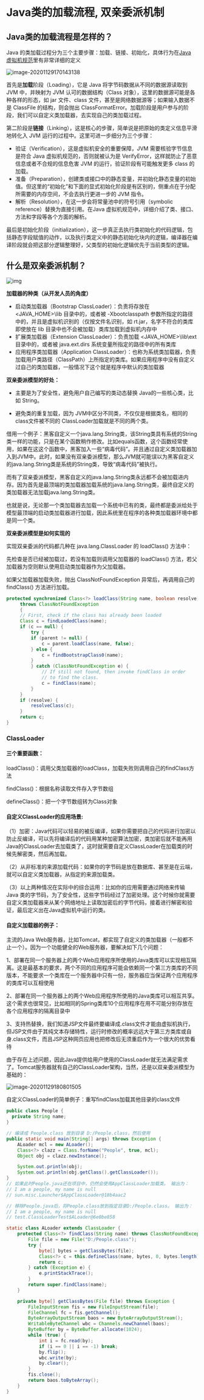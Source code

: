 # Java类的加载流程, 双亲委派机制

## Java类的加载流程是怎样的？

Java 的类加载过程分为三个主要步骤：加载、链接、初始化，具体行为在[Java 虚拟机规范](https://docs.oracle.com/javase/specs/jvms/se8/html/jvms-5.html)里有非常详细的定义

![image-20201129170143138](https://gitee.com/liuw5367/resource/raw/master/img/20201129170147.png)

首先是**加载**阶段（Loading），它是 Java 将字节码数据从不同的数据源读取到 JVM 中，并映射为 JVM 认可的数据结构（Class 对象），这里的数据源可能是各种各样的形态，如 jar 文件、class 文件，甚至是网络数据源等；如果输入数据不是 ClassFile 的结构，则会抛出 ClassFormatError。加载阶段是用户参与的阶段，我们可以自定义类加载器，去实现自己的类加载过程。

第二阶段是**链接**（Linking），这是核心的步骤，简单说是把原始的类定义信息平滑地转化入 JVM 运行的过程中。这里可进一步细分为三个步骤：

- 验证（Verification），这是虚拟机安全的重要保障，JVM 需要核验字节信息是符合 Java 虚拟机规范的，否则就被认为是 VerifyError，这样就防止了恶意信息或者不合规的信息危害 JVM 的运行，验证阶段有可能触发更多 class 的加载。
- 准备（Preparation），创建类或接口中的静态变量，并初始化静态变量的初始值。但这里的“初始化”和下面的显式初始化阶段是有区别的，侧重点在于分配所需要的内存空间，不会去执行更进一步的 JVM 指令。
- 解析（Resolution），在这一步会将常量池中的符号引用（symbolic reference）替换为直接引用。在Java 虚拟机规范中，详细介绍了类、接口、方法和字段等各个方面的解析。

最后是初始化阶段（initialization），这一步真正去执行类初始化的代码逻辑，包括静态字段赋值的动作，以及执行类定义中的静态初始化块内的逻辑，编译器在编译阶段就会把这部分逻辑整理好，父类型的初始化逻辑优先于当前类型的逻辑。


## 什么是双亲委派机制？ 

![img](https://gitee.com/liuw5367/resource/raw/master/img/35a3bc241d779ddcc357639547917ca1.png)

**加载器的种类（从开发人员的角度）**

- 启动类加载器（Bootstrap ClassLoader）：负责将存放在 <JAVA_HOME>\lib 目录中的，或者被 -Xbootclasspath 参数所指定的路径中的，并且是虚拟机识别的（仅按文件名识别，如 rt.jar，名字不符合的类库即使放在 lib 目录中也不会被加载）类库加载到虚拟机内存中
- 扩展类加载器（Extension ClassLoader）：负责加载 <JAVA_HOME>\lib\ext 目录中的，或者被 java.ext.dirs 系统变量所指定的路径中的所有类库
- 应用程序类加载器（Application ClassLoader）：也称为系统类加载器，负责加载用户类路径（ClassPath）上所指定的类库。如果应用程序中没有自定义过自己的类加载器，一般情况下这个就是程序中默认的类加载器

**双亲委派模型的好处：**

- 主要是为了安全性，避免用户自己编写的类动态替换 Java的一些核心类，比如 String。

- 避免类的重复加载，因为 JVM中区分不同类，不仅仅是根据类名，相同的 class文件被不同的 ClassLoader加载就是不同的两个类。

 

借用一个例子：黑客自定义一个java.lang.String类，该String类具有系统的String类一样的功能，只是在某个函数稍作修改。比如equals函数，这个函数经常使用，如果在这这个函数中，黑客加入一些“病毒代码”。并且通过自定义类加载器加入到JVM中。此时，如果没有双亲委派模型，那么JVM就可能误以为黑客自定义的java.lang.String类是系统的String类，导致“病毒代码”被执行。

而有了双亲委派模型，黑客自定义的java.lang.String类永远都不会被加载进内存。因为首先是最顶端的类加载器加载系统的java.lang.String类，最终自定义的类加载器无法加载java.lang.String类。

也就是说，无论那一个类加载器去加载一个系统中已有的类，最终都是委派给处于模型最顶端的启动类加载器进行加载，因此系统里在程序的各种类加载器环境中都是同一个类。



**双亲委派模型是如何实现的**

实现双亲委派的代码都几种在 java.lang.ClassLoader 的 loadClass() 方法中：

先检查是否已经被加载过，若没有加载则调用父加载器的 loadClass() 方法，若父加载器为空则默认使用启动类加载器作为父加载器。

如果父加载器加载失败，抛出 ClassNotFoundException 异常后，再调用自己的 findClass() 方法进行加载。

```java
protected synchronized Class<?> loadClass(String name, boolean resolve)
     throws ClassNotFoundException
     {
     // First, check if the class has already been loaded
     Class c = findLoadedClass(name);
     if (c == null) {
         try {
         if (parent != null) {
             c = parent.loadClass(name, false);
         } else {
             c = findBootstrapClass0(name);
         }
         } catch (ClassNotFoundException e) {
             // If still not found, then invoke findClass in order
             // to find the class.
             c = findClass(name);
         }
     }
     if (resolve) {
         resolveClass(c);
     }
     return c;
}
```

### ClassLoader

#### 三个重要函数：

loadClass()：调用父类加载器的loadClass，加载失败则调用自己的findClass方法

findClass()：根据名称读取文件存入字节数组

defineClass()：把一个字节数组转为Class对象

#### 自定义ClassLoader的应用场景:

（1）加密：Java代码可以轻易的被反编译，如果你需要把自己的代码进行加密以防止反编译，可以先将编译后的代码用某种加密算法加密，类加密后就不能再用Java的ClassLoader去加载类了，这时就需要自定义ClassLoader在加载类的时候先解密类，然后再加载。

（2）从非标准的来源加载代码：如果你的字节码是放在数据库、甚至是在云端，就可以自定义类加载器，从指定的来源加载类。

（3）以上两种情况在实际中的综合运用：比如你的应用需要通过网络来传输 Java 类的字节码，为了安全性，这些字节码经过了加密处理。这个时候你就需要自定义类加载器来从某个网络地址上读取加密后的字节代码，接着进行解密和验证，最后定义出在Java虚拟机中运行的类。

#### 自定义加载器的例子：

主流的Java Web服务器，比如Tomcat，都实现了自定义的类加载器（一般都不止一个）。因为一个功能健全的Web服务器，要解决如下几个问题：

1、部署在同一个服务器上的两个Web应用程序所使用的Java类库可以实现相互隔离。这是最基本的要求，两个不同的应用程序可能会依赖同一个第三方类库的不同版本，不能要求一个类库在一个服务器中只有一份，服务器应当保证两个应用程序的类库可以互相使用

2、部署在同一个服务器上的两个Web应用程序所使用的Java类库可以相互共享。这个需求也很常见，比如相同的Spring类库10个应用程序在用不可能分别存放在各个应用程序的隔离目录中

3、支持热替换，我们知道JSP文件最终要编译成.class文件才能由虚拟机执行，但JSP文件由于其纯文本存储特性，运行时修改的概率远远大于第三方类库或自身.class文件，而且JSP这种网页应用也把修改后无须重启作为一个很大的优势看待

由于存在上述问题，因此Java提供给用户使用的ClassLoader就无法满足需求了。Tomcat服务器就有自己的ClassLoader架构，当然，还是以双亲委派模型为基础的：

![image-20201129180801505](https://gitee.com/liuw5367/resource/raw/master/img/20201129180803.png)



自定义ClassLoader的简单例子：重写findClass加载其他目录的class文件


```java
public class People {
  private String name;
}

// 编译成 People.class 放到目录 D:/People.class，然后使用
public static void main(String[] args) throws Exception {
    ALoader mcl = new ALoader();
    Class<?> clazz = Class.forName("People", true, mcl);
    Object obj = clazz.newInstance();

    System.out.println(obj);
    System.out.println(obj.getClass().getClassLoader());
}
// 如果此时People.java还在项目中，仍然会使用AppClassLoader加载类。 输出为：
// I am a people, my name is null
// sun.misc.Launcher$AppClassLoader@18b4aac2

// 移除People.java后，将People.class放到指定目录D:/People.class。 输出为：
// I am a people, my name is null
// test.ClassLoaderTest$ALoader@6e0be858

static class ALoader extends ClassLoader {
    protected Class<?> findClass(String name) throws ClassNotFoundException {
        File file = new File("D:/People.class");
        try {
            byte[] bytes = getClassBytes(file);
            Class<?> c = this.defineClass(name, bytes, 0, bytes.length);
            return c;
        } catch (Exception e) {
            e.printStackTrace();
        }
        return super.findClass(name);
    }

    private byte[] getClassBytes(File file) throws Exception {
        FileInputStream fis = new FileInputStream(file);
        FileChannel fc = fis.getChannel();
        ByteArrayOutputStream baos = new ByteArrayOutputStream();
        WritableByteChannel wbc = Channels.newChannel(baos);
        ByteBuffer by = ByteBuffer.allocate(1024);
        while (true) {
            int i = fc.read(by);
            if (i == 0 || i == -1) break;
            by.flip();
            wbc.write(by);
            by.clear();
        }
        fis.close();
        return baos.toByteArray();
    }
}
```